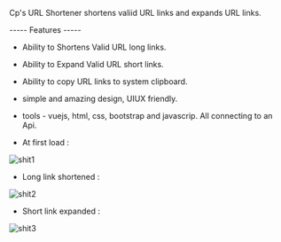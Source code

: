 Cp's URL Shortener shortens valiid URL links and expands URL links.

----- Features -----

- Ability to Shortens Valid URL long links.
- Ability to Expand Valid URL short links.
- Ability to copy URL links to system clipboard.
- simple and amazing design, UIUX friendly.
- tools - vuejs, html, css, bootstrap and javascrip. All connecting to an Api. 

- At first load :

![shit1](https://user-images.githubusercontent.com/55124189/130325487-5ab55216-9563-4158-a34b-a62571566b34.jpg)

 - Long link shortened :

![shit2](https://user-images.githubusercontent.com/55124189/130325489-5c5abeac-974a-4005-87ec-fe4ecbfbea99.jpg)

 - Short link expanded :
 
![shit3](https://user-images.githubusercontent.com/55124189/130325493-66a28fe3-0354-45ae-9bce-ffaf2ab9e57c.jpg)
